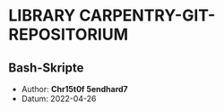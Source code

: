 # LIBRARY CARPENTRY-GIT-REPOSITORIUM
## Bash-Skripte ##

- Author: **Chr15t0f 5endhard7**
- Datum: 2022-04-26
